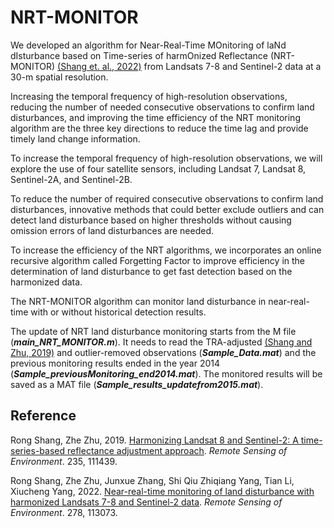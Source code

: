 # NRT-MONITOR
We developed an algorithm for Near-Real-Time MOnitoring of laNd dIsturbance based on Time-series of harmOnized Reflectance (NRT-MONITOR) [(Shang et. al., 2022)](https://www.sciencedirect.com/science/article/pii/S0034425722001870) from Landsats 7-8 and Sentinel-2 data at a 30-m spatial resolution. 

Increasing the temporal frequency of high-resolution observations, reducing the number of needed consecutive observations to confirm land disturbances, and improving the time efficiency of the NRT monitoring algorithm are the three key directions to reduce the time lag and provide timely land change information. 

To increase the temporal frequency of high-resolution observations, we will explore the use of four satellite sensors, including Landsat 7, Landsat 8, Sentinel-2A, and Sentinel-2B. 

To reduce the number of required consecutive observations to confirm land disturbances, innovative methods that could better exclude outliers and can detect land disturbance based on higher thresholds without causing omission errors of land disturbances are needed.

To increase the efficiency of the NRT algorithms, we incorporates an online recursive algorithm called Forgetting Factor to improve efficiency in the determination of land disturbance to get fast detection based on the harmonized data. 

The NRT-MONITOR algorithm can monitor land disturbance in near-real-time with or without historical detection results. 

The update of NRT land disturbance monitoring starts from the M file (***main_NRT_MONITOR.m***). It needs to read the TRA-adjusted [(Shang and Zhu, 2019)](https://www.sciencedirect.com/science/article/pii/S0034425719304584) and outlier-removed observations (***Sample_Data.mat***) and the previous monitoring results ended in the year 2014 (***Sample_previousMonitoring_end2014.mat***). The monitored results will be saved as a MAT file (***Sample_results_updatefrom2015.mat***).




## Reference

Rong Shang, Zhe Zhu, 2019. [Harmonizing Landsat 8 and Sentinel-2: A time-series-based reflectance adjustment approach](https://www.sciencedirect.com/science/article/pii/S0034425719304584). *Remote Sensing of Environment*. 235, 111439.

Rong Shang, Zhe Zhu, Junxue Zhang, Shi Qiu Zhiqiang Yang, Tian Li, Xiucheng Yang, 2022. [Near-real-time monitoring of land disturbance with harmonized Landsats 7-8 and Sentinel-2 data](https://www.sciencedirect.com/science/article/pii/S0034425722001870). *Remote Sensing of Environment*. 278, 113073.
